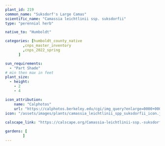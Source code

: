 ```yaml
---
plant_id: 219 
common_name: "Suksdorf's Large Camas"
scientific_name: "Camassia leichtlinii ssp. suksdorfii"
type: "perennial herb"

native_to: "Humboldt"

categories: [humboldt_county_native
        ,cnps_master_inventory
        ,cnps_2022_spring
      ]

sun_requirements:
  - "Part Shade"
# min then max in feet
plant_size:
  - height: 
    - 2 
    - 4

icon_attribution: 
    name: "Calphotos"
    url: "https://calphotos.berkeley.edu/cgi/img_query?enlarge=0000+0000+0614+1784"
icon: "/assets/images/plants/camassia_leichtlinii_spp_suksdorfii_icon.jpg"
 
calscape_link: "https://calscape.org/Camassia-leichtlinii-ssp.-suksdorfii-()"

gardens: [
        ]
---
```

